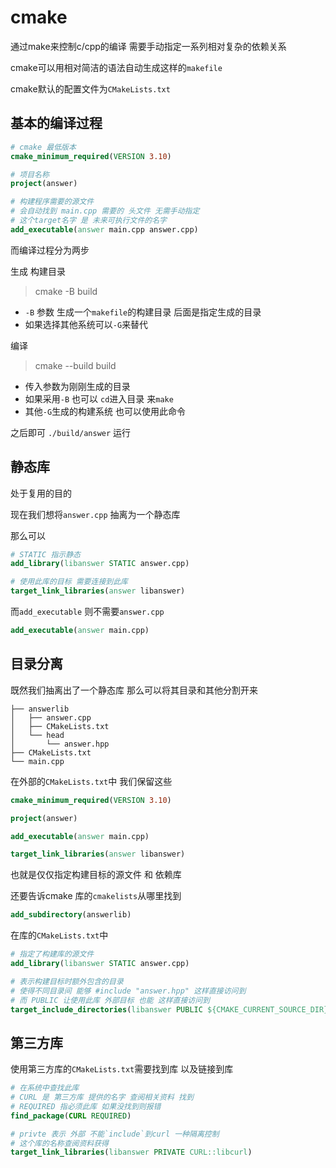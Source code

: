 # cmake

通过make来控制c/cpp的编译 需要手动指定一系列相对复杂的依赖关系

cmake可以用相对简洁的语法自动生成这样的`makefile`

cmake默认的配置文件为`CMakeLists.txt`

## 基本的编译过程

```cmake
# cmake 最低版本
cmake_minimum_required(VERSION 3.10)

# 项目名称
project(answer)

# 构建程序需要的源文件 
# 会自动找到 main.cpp 需要的 头文件 无需手动指定
# 这个target名字 是 未来可执行文件的名字
add_executable(answer main.cpp answer.cpp)
```

而编译过程分为两步

生成 构建目录

>cmake -B build

* `-B` 参数 生成一个`makefile`的构建目录 后面是指定生成的目录
* 如果选择其他系统可以`-G`来替代

编译

>cmake --build build

* 传入参数为刚刚生成的目录
* 如果采用`-B` 也可以 `cd`进入目录 来`make`
* 其他`-G`生成的构建系统 也可以使用此命令

之后即可 `./build/answer` 运行

## 静态库

处于复用的目的

现在我们想将`answer.cpp` 抽离为一个静态库

那么可以

```cmake
# STATIC 指示静态
add_library(libanswer STATIC answer.cpp)

# 使用此库的目标 需要连接到此库
target_link_libraries(answer libanswer)
```

而`add_executable` 则不需要`answer.cpp`

```cmake
add_executable(answer main.cpp)
```

## 目录分离

既然我们抽离出了一个静态库 那么可以将其目录和其他分割开来

```shell
├── answerlib
│   ├── answer.cpp
│   ├── CMakeLists.txt
│   └── head
│       └── answer.hpp
├── CMakeLists.txt
└── main.cpp
```

在外部的`CMakeLists.txt`中 我们保留这些

```cmake
cmake_minimum_required(VERSION 3.10)

project(answer)

add_executable(answer main.cpp)

target_link_libraries(answer libanswer)
```

也就是仅仅指定构建目标的源文件 和 依赖库

还要告诉cmake 库的`cmakelists`从哪里找到

```cmake
add_subdirectory(answerlib)
```

在库的`CMakeLists.txt`中


```cmake
# 指定了构建库的源文件
add_library(libanswer STATIC answer.cpp)

# 表示构建目标时额外包含的目录 
# 使得不同目录间 能够 #include "answer.hpp" 这样直接访问到
# 而 PUBLIC 让使用此库 外部目标 也能 这样直接访问到
target_include_directories(libanswer PUBLIC ${CMAKE_CURRENT_SOURCE_DIR}/head)
``````

## 第三方库

使用第三方库的`CMakeLists.txt`需要找到库 以及链接到库

```cmake
# 在系统中查找此库
# CURL 是 第三方库 提供的名字 查阅相关资料 找到
# REQUIRED 指必须此库 如果没找到则报错
find_package(CURL REQUIRED)

# privte 表示 外部 不能`include`到curl 一种隔离控制
# 这个库的名称查阅资料获得
target_link_libraries(libanswer PRIVATE CURL::libcurl)
```
